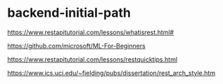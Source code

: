 # backend-initial-path

https://www.restapitutorial.com/lessons/whatisrest.html#

https://github.com/microsoft/ML-For-Beginners

https://www.restapitutorial.com/lessons/restquicktips.html

https://www.ics.uci.edu/~fielding/pubs/dissertation/rest_arch_style.htm
